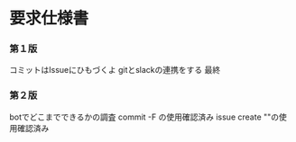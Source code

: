 # 要求仕様書

### 第１版

コミットはIssueにひもづくよ
gitとslackの連携をする
最終


### 第２版

botでどこまでできるかの調査
commit -F <file> の使用確認済み
issue create ""の使用確認済み
